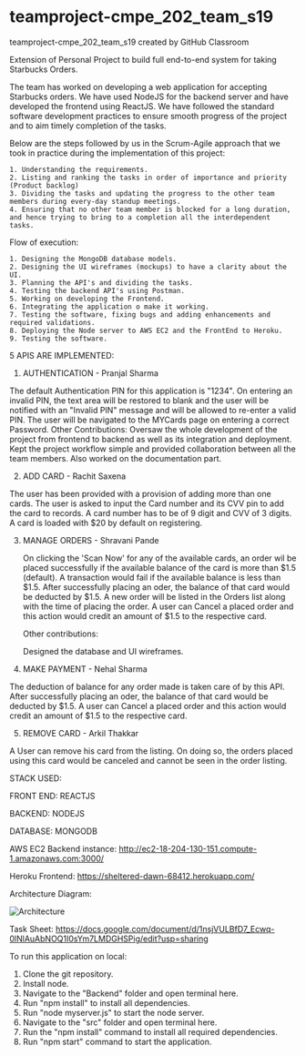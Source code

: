 # teamproject-cmpe_202_team_s19
teamproject-cmpe_202_team_s19 created by GitHub Classroom

Extension of Personal Project to build full end-to-end system for taking Starbucks Orders. 

The team has worked on developing a web application for accepting Starbucks orders. We have used NodeJS for the backend server and have developed the frontend using ReactJS.
We have followed the standard software development practices to ensure smooth progress of the project and to aim timely completion of the tasks.

Below are the steps followed by us in the Scrum-Agile approach that we took in practice during the implementation of this project:

	1. Understanding the requirements.
	2. Listing and ranking the tasks in order of importance and priority (Product backlog)
	3. Dividing the tasks and updating the progress to the other team members during every-day standup meetings.
	4. Ensuring that no other team member is blocked for a long duration, and hence trying to bring to a completion all the interdependent tasks.

Flow of execution:

	1. Designing the MongoDB database models.
	2. Designing the UI wireframes (mockups) to have a clarity about the UI.
	3. Planning the API's and dividing the tasks.
	4. Testing the backend API's using Postman.
	5. Working on developing the Frontend.
	6. Integrating the application o make it working.
	7. Testing the software, fixing bugs and adding enhancements and required validations.
	8. Deploying the Node server to AWS EC2 and the FrontEnd to Heroku.
	9. Testing the software.


5 APIS ARE IMPLEMENTED:

1. AUTHENTICATION - Pranjal Sharma

The default Authentication PIN for this application is "1234". On entering an invalid PIN, the text area will be restored to blank and the user will be notified with an "Invalid PIN" message and will be allowed to re-enter a valid PIN. The user will be navigated to the MYCards page on entering a correct Password.
Other Contributions:
Oversaw the whole development of the project from frontend to backend as well as its integration and deployment. Kept the project workflow simple and provided collaboration between all the team members. Also worked on the documentation part.

2. ADD CARD - Rachit Saxena

The user has been provided with a provision of adding more than one cards. The user is asked to input the Card number and its CVV pin to add the card to records. A card number has to be of 9 digit and CVV of 3 digits. A card is loaded with $20 by default on registering.

3. MANAGE ORDERS - Shravani Pande

   On clicking the 'Scan Now' for any of the available cards, an order wil be placed successfully if the available balance of the card is more than $1.5 (default). A transaction would fail if the available balance is less than $1.5. After successfully placing an oder, the balance of that card would be deducted by $1.5. A new order will be listed in the Orders list along with the time of placing the order. A user can Cancel a placed order and this action would credit an amount of $1.5 to the respective card.
   
   Other contributions:
   
   Designed the database and UI wireframes.
   
4. MAKE PAYMENT - Nehal Sharma

The deduction of balance for any order made is taken care of by this API. After successfully placing an oder, the balance of that card would be deducted by $1.5. A user can Cancel a placed order and this action would credit an amount of $1.5 to the respective card.

5. REMOVE CARD - Arkil Thakkar

A User can remove his card from the listing. On doing so, the orders placed using this card would be canceled and cannot be seen in the order listing.

 STACK USED:

FRONT END: REACTJS

BACKEND: NODEJS

DATABASE: MONGODB

AWS EC2 Backend instance: http://ec2-18-204-130-151.compute-1.amazonaws.com:3000/

Heroku Frontend: https://sheltered-dawn-68412.herokuapp.com/

Architecture Diagram:

![Architecture](https://user-images.githubusercontent.com/47123250/57589199-86cdc880-74d5-11e9-921f-26ce81f2894a.PNG)

Task Sheet: https://docs.google.com/document/d/1nsjVULBfD7_Ecwq-0lNlAuAbNOQ1I0sYm7LMDGHSPig/edit?usp=sharing

To run this application on local:

1. Clone the git repository.
2. Install node.
3. Navigate to the "Backend" folder and open terminal here.
4. Run "npm install" to install all dependencies.
5. Run "node myserver.js" to start the node server.
6. Navigate to the "src" folder and open terminal here.
7. Run the "npm install" command to install all required dependencies.
8. Run "npm start" command to start the application.
